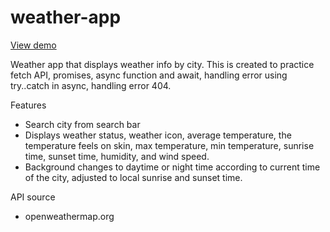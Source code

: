 # weather-app
[View demo](https://yuejiahz.github.io/weather-app/)

Weather app that displays weather info by city. This is created to practice fetch API, promises, async function and await, handling error using try..catch in async, handling error 404.

Features
* Search city from search bar
* Displays weather status, weather icon, average temperature, the temperature feels on skin, max temperature, min temperature, sunrise time, sunset time, humidity, and wind speed.
* Background changes to daytime or night time according to current time of the city, adjusted to local sunrise and sunset time.

API source
* openweathermap.org
